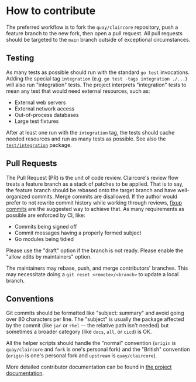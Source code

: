 # How to contribute

The preferred workflow is to fork the `quay/claircore` repository, push a feature branch to the new fork, then open a pull request.
All pull requests should be targeted to the `main` branch outside of exceptional circumstances.

## Testing

As many tests as possible should run with the standard `go test` invocations.
Adding the special tag `integration` (e.g. `go test -tags integration ./...`) will also run "integration" tests.
The project interprets "integration" tests to mean any test that would need external resources, such as:

- External web servers
- External network access
- Out-of-process databases
- Large test fixtures

After at least one run with the `integration` tag, the tests should cache needed resources and run as many tests as possible.
See also the [`test/integration`][doc-integration] package.

## Pull Requests

The Pull Request (PR) is the unit of code review.
Claircore's review flow treats a feature branch as a stack of patches to be applied.
That is to say, the feature branch should be rebased onto the target branch and have well-organized commits.
Merge commits are disallowed.
If the author would prefer to not rewrite commit history while working through reviews, [fixup commits] are the suggested way to achieve that.
As many requirements as possible are enforced by CI, like:

- Commits being signed off
- Commit messages having a properly formed subject
- Go modules being tidied

Please use the "draft" option if the branch is not ready.
Please enable the "allow edits by maintainers" option.

The maintainers may rebase, push, and merge contributors' branches.
This may necessitate doing a `git reset <remote>/<branch>` to update a local branch.

## Conventions

Git commits should be formatted like "subject: summary" and avoid going over 80 characters per line.
The "subject" is usually the package affected by the commit (like `jar` or `rhel` -- the relative path isn't needed) but sometimes a broader category (like `docs`, `all`, or `cicd`) is OK.

All the helper scripts should handle the "normal" convention (`origin` is `quay/claircore` and `fork` is one's personal fork) and the "British" convention (`origin` is one's personal fork and `upstream` is `quay/claircore`).

More detailed contributor documentation can be found in [the project documentation][docs].

[doc-integration]: https://pkg.go.dev/github.com/quay/claircore/test/integration
[fixup commits]: https://git-scm.com/docs/git-commit#Documentation/git-commit.txt---fixupamendrewordltcommitgt
[docs]: https://quay.github.io/claircore/contributor.html

